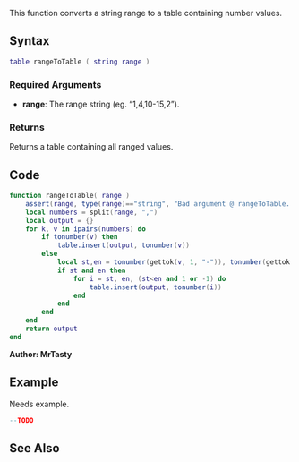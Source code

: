 This function converts a string range to a table containing number values.

Syntax
------

``` lua
table rangeToTable ( string range )
```

### Required Arguments

-   **range**: The range string (eg. “1,4,10-15,2”).

### Returns

Returns a table containing all ranged values.

Code
----

``` lua
function rangeToTable( range )
    assert(range, type(range)=="string", "Bad argument @ rangeToTable. Expected 'string', got '"..type(range).."'")
    local numbers = split(range, ",")
    local output = {}
    for k, v in ipairs(numbers) do
        if tonumber(v) then
            table.insert(output, tonumber(v))
        else
            local st,en = tonumber(gettok(v, 1, "-")), tonumber(gettok(v, 2, "-"))
            if st and en then
                for i = st, en, (st<en and 1 or -1) do
                    table.insert(output, tonumber(i))
                end
            end
        end
    end
    return output
end
```

**Author: MrTasty**

Example
-------

Needs example.

``` lua
--TODO
```

See Also
--------
